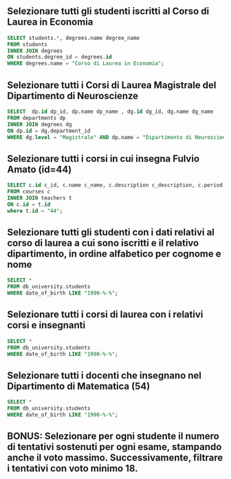 ## Selezionare tutti gli studenti iscritti al Corso di Laurea in Economia

```sql
SELECT students.*, degrees.name degree_name
FROM students
INNER JOIN degrees
ON students.degree_id = degrees.id
WHERE degrees.name = "Corso di Laurea in Economia";
```

## Selezionare tutti i Corsi di Laurea Magistrale del Dipartimento di Neuroscienze

```sql
SELECT  dp.id dp_id, dp.name dp_name , dg.id dg_id, dg.name dg_name
FROM departments dp
INNER JOIN degrees dg
ON dp.id = dg.department_id
WHERE dg.level = "Magistrale" AND dp.name = "Dipartimento di Neuroscienze";
```

## Selezionare tutti i corsi in cui insegna Fulvio Amato (id=44)

```sql
SELECT c.id c_id, c.name c_name, c.description c_description, c.period c_period, c.year c_year, c.cfu c_cfu, c.website c_website, t.id t_id, t.name t_name, t.surname t_surname
FROM courses c
INNER JOIN teachers t
ON c.id = t.id
where t.id = "44";
```

## Selezionare tutti gli studenti con i dati relativi al corso di laurea a cui sono iscritti e il relativo dipartimento, in ordine alfabetico per cognome e nome

```sql
SELECT *
FROM db_university.students
WHERE date_of_birth LIKE "1990-%-%";
```

## Selezionare tutti i corsi di laurea con i relativi corsi e insegnanti

```sql
SELECT *
FROM db_university.students
WHERE date_of_birth LIKE "1990-%-%";
```

## Selezionare tutti i docenti che insegnano nel Dipartimento di Matematica (54)

```sql
SELECT *
FROM db_university.students
WHERE date_of_birth LIKE "1990-%-%";
```

## BONUS: Selezionare per ogni studente il numero di tentativi sostenuti per ogni esame, stampando anche il voto massimo. Successivamente, filtrare i tentativi con voto minimo 18.
